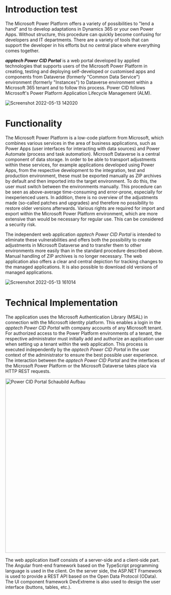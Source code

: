 # Introduction test
The Microsoft Power Platform offers a variety of possibilities to "lend a hand" and to develop adaptations in Dynamics 365 or your own Power Apps. Without structure, this procedure can quickly become confusing for developers and IT departments. There are a variety of tools that can support the developer in his efforts but no central place where everything comes together.

***apptech Power CID Portal*** is a web portal developed by applied technologies that supports users of the Microsoft Power Platform in creating, testing and deploying self-developed or customised apps and components from Dataverse (formerly "Common Data Service") environment (formerly "Instances") to Dataverse environment within a Microsoft 365 tenant and to follow this process. Power CID follows Microsoft's Power Platform Application Lifecycle Management (ALM).

![Screenshot 2022-05-13 142020](https://user-images.githubusercontent.com/65557623/168282959-621b386f-449b-4426-b691-75dae25e678c.png)

# Functionality

The Microsoft Power Platform is a low-code platform from Microsoft, which combines various services in the area of business applications, such as Power Apps (user interfaces for interacting with data sources) and Power Automate (process and task automation). Microsoft Dataverse is a central component of data storage. In order to be able to transport adjustments within these services, for example applications developed using Power Apps, from the respective development to the integration, test and production environment, these must be exported manually as ZIP archives by default and then imported into the target environment. To do this, the user must switch between the environments manually. This procedure can be seen as above-average time-consuming and error-prone, especially for inexperienced users. In addition, there is no overview of the adjustments made (so-called patches and upgrades) and therefore no possibility to restore older versions afterwards. Various rights are required for import and export within the Microsoft Power Platform environment, which are more extensive than would be necessary for regular use. This can be considered a security risk.

The independent web application *apptech Power CID Portal* is intended to eliminate these vulnerabilities and offers both the possibility to create adjustments in Microsoft Dataverse and to transfer them to other environments more easily than in the standard procedure described above. Manual handling of ZIP archives is no longer necessary. The web application also offers a clear and central depiction for tracking changes to the managed applications. It is also possible to download old versions of managed applications.

![Screenshot 2022-05-13 161014](https://user-images.githubusercontent.com/65557623/168302305-221d4aa3-8ffd-473b-844f-ab874f4c6dd9.png)

# Technical Implementation

The application uses the Microsoft Authentication Library (MSAL) in connection with the Microsoft identity platform. This enables a login in the *apptech Power CID Portal* with company accounts of any Microsoft tenant. For authorized access to the Power Platform environments of a tenant, the respective administrator must initially add and authorize an application user when setting up a tenant within the web application. This process is executed independently by the *apptech Power CID Portal* in the user context of the administrator to ensure the best possible user experience. The interaction between the *apptech Power CID Portal* and the interfaces of the Microsoft Power Platform or the Microsoft Dataverse takes place via HTTP REST requests.

<img width="547" alt="Power CID Portal Schaubild Aufbau" src="https://user-images.githubusercontent.com/65557623/168295895-b915d357-4f39-4464-9344-50c5e170b02b.png">

The web application itself consists of a server-side and a client-side part. The Angular front-end framework based on the TypeScript programming language is used in the client. On the server side, the ASP.NET Framework is used to provide a REST API based on the Open Data Protocol (OData). The UI component framework DevExtreme is also used to design the user interface (buttons, tables, etc.).
